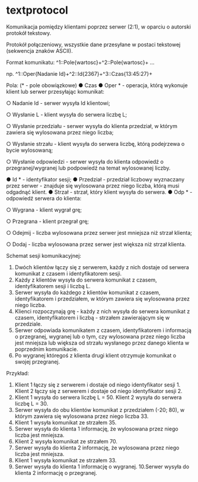 # textprotocol
 Komunikacja pomiędzy klientami poprzez serwer (2:1), w oparciu o autorski protokół tekstowy.
 
 Protokół połączeniowy, wszystkie dane przesyłane w postaci tekstowej (sekwencja znaków ASCII).
 
Format komunikatu:
^1::Pole{wartosc}+^2::Pole{wartosc}+ …

np. ^1::Oper{Nadanie Id}+^2::Id{2367}+^3::Czas{13:45:27}+

Pola: (* - pole obowiązkowe)
   ● Czas
   ● Oper * - operacja, którą wykonuje klient lub serwer przesyłając komunikat:
   
○ Nadanie Id - serwer wysyła Id klientowi;

○ Wysłanie L - klient wysyła do serwera liczbę L;

○ Wysłanie przedziału - serwer wysyła do klienta przedział, w którym zawiera się wylosowana przez niego liczba;

○ Wysłanie strzału - klient wysyła do serwera liczbę, którą podejrzewa o bycie wylosowaną;

○ Wysłanie odpowiedzi - serwer wysyła do klienta odpowiedź o przegranej/wygranej lub podpowiedź na temat wylosowanej liczby.

● Id * - identyfikator sesji;
● Przedział - przedział liczbowy wyznaczany przez serwer - znajduje się
wylosowana przez niego liczba, którą musi odgadnąć klient.
● Strzał - strzał, który klient wysyła do serwera.
● Odp * - odpowiedź serwera do klienta:

○ Wygrana - klient wygrał grę;

○ Przegrana - klient przegrał grę;

○ Odejmij - liczba wylosowana przez serwer jest mniejsza niż strzał klienta;

○ Dodaj - liczba wylosowana przez serwer jest większa niż strzał klienta.

Schemat sesji komunikacyjnej:
1. Dwóch klientów łączy się z serwerem, każdy z nich dostaje od serwera
komunikat z czasem i identyfikatorem sesji.
2. Każdy z klientów wysyła do serwera komunikat z czasem, identyfikatorem
sesji i liczbą L.
3. Serwer wysyła do każdego z klientów komunikat z czasem, identyfikatorem i
przedziałem, w którym zawiera się wylosowana przez niego liczba.
4. Klienci rozpoczynają grę - każdy z nich wysyła do serwera komunikat z
czasem, identyfikatorem i liczbą - strzałem zawierającym się w przedziale.
5. Serwer odpowiada komunikatem z czasem, identyfikatorem i informacją o
przegranej, wygranej lub o tym, czy wylosowana przez niego liczba jest
mniejsza lub większa od strzału wysłanego przez danego klienta w
poprzednim komunikacie.
6. Po wygranej któregoś z klienta drugi klient otrzymuje komunikat o swojej
przegranej.

Przykład:
1. Klient 1 łączy się z serwerem i dostaje od niego identyfikator sesji 1.
Klient 2 łączy się z serwerem i dostaje od niego identyfikator sesji 2.
2. Klient 1 wysyła do serwera liczbę L = 50.
Klient 2 wysyła do serwera liczbę L = 30.
3. Serwer wysyła do obu klientów komunikat z przedziałem (-20; 80), w którym
zawiera się wylosowana przez niego liczba 33.
4. Klient 1 wysyła komunikat ze strzałem 35.
5. Serwer wysyła do klienta 1 informację, że wylosowana przez niego liczba jest
mniejsza.
6. Klient 2 wysyła komunikat ze strzałem 70.
7. Serwer wysyła do klienta 2 informację, że wylosowana przez niego liczba jest
mniejsza.
8. Klient 1 wysyła komunikat ze strzałem 33.
9. Serwer wysyła do klienta 1 informację o wygranej.
10.Serwer wysyła do klienta 2 informację o przegranej.
